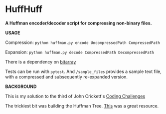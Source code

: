 # HuffHuff

**A Huffman encoder/decoder script for compressing non-binary files.**

**USAGE**

Compression: `python huffman.py encode UncompressedPath CompressedPath`

Expansion: `python huffman.py decode CompressedPath DecompressedPath`

There is a dependency on [bitarray](https://pypi.org/project/bitarray/)

Tests can be run with `pytest`. And `/sample_files` provides a sample text file, with a compressed and subsequently re-expanded version. 

**BACKGROUND**

This is my solution to the third of John Crickett's [Coding Challenges](https://codingchallenges.fyi/challenges/challenge-huffman)

The trickiest bit was building the Huffman Tree. [This](https://opendsa-server.cs.vt.edu/ODSA/Books/CS3/html/Huffman.html) was a great resource.
